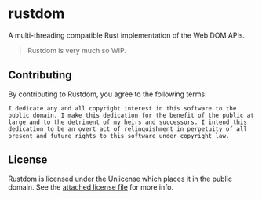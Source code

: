 # rustdom

A multi-threading compatible Rust implementation of the Web DOM APIs.

> Rustdom is very much so WIP.

## Contributing

By contributing to Rustdom, you agree to the following terms:

```
I dedicate any and all copyright interest in this software to the
public domain. I make this dedication for the benefit of the public at
large and to the detriment of my heirs and successors. I intend this
dedication to be an overt act of relinquishment in perpetuity of all
present and future rights to this software under copyright law.
```

## License

Rustdom is licensed under the Unlicense which places it in the public
domain. See the [attached license file](./UNILICENSE) for more info.
